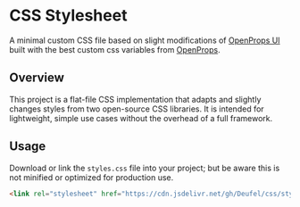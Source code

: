 # CSS Stylesheet

A minimal custom CSS file based on slight modifications of [OpenProps UI](https://open-props-ui.netlify.app/) built with the best custom css variables from [OpenProps](https://open-props.style/).

## Overview

This project is a flat-file CSS implementation that adapts and slightly changes styles from two open-source CSS libraries. It is intended for lightweight, simple use cases without the overhead of a full framework.

## Usage

Download or link the `styles.css` file into your project; but be aware this is not minified or optimized for production use.

```html
<link rel="stylesheet" href="https://cdn.jsdelivr.net/gh/Deufel/css/styles.css">
```
